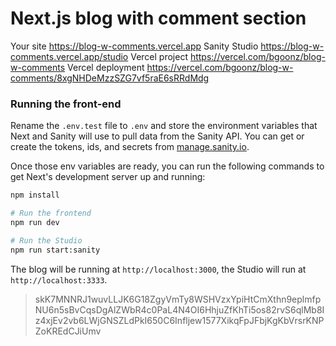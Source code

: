 # Next.js blog with comment section

Your site <https://blog-w-comments.vercel.app>
Sanity Studio <https://blog-w-comments.vercel.app/studio>
Vercel project <https://vercel.com/bgoonz/blog-w-comments>
Vercel deployment <https://vercel.com/bgoonz/blog-w-comments/8xgNHDeMzzSZG7vf5raE6sRRdMdg>

### Running the front-end

Rename the `.env.test` file to `.env` and store the environment variables that Next and Sanity will use to pull data from the Sanity API. You can get or create the tokens, ids, and secrets from [manage.sanity.io](https://manage.sanity.io).

Once those env variables are ready, you can run the following commands to get Next's development server up and running:

```bash
npm install

# Run the frontend
npm run dev

# Run the Studio
npm run start:sanity
```

The blog will be running at `http://localhost:3000`, the Studio will run at `http://localhost:3333`.

>skK7MNNRJ1wuvLLJK6G18ZgyVmTy8WSHVzxYpiHtCmXthn9eplmfpNU6n5sBvCqsDgAlZWbR4c0PaL4N4OI6HhjuZfKhTi5os82rvS6qlMb8Iz4xjEv2vb6LWjGNSZLdPkI650C6Infljew1577XikqFpJFbjKgKbVrsrKNPZoKREdCJiUmv
